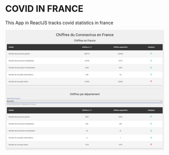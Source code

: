 # COVID IN FRANCE

This App in ReactJS tracks covid statistics in france

![GitHub Logo](visual.jpg)
